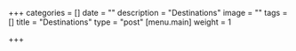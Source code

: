 +++
categories = []
date = ""
description = "Destinations"
image = ""
tags = []
title = "Destinations"
type = "post"
[menu.main]
weight = 1

+++
